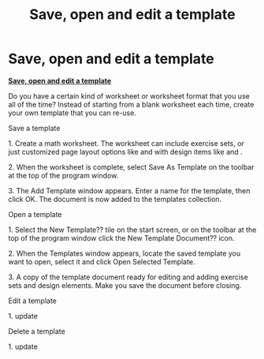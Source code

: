 ﻿---
title: Save, open and edit a template
category: getting-started
---

# Save, open and edit a template

**<u>Save, open and edit a template</u>**

Do you have a certain kind of worksheet or worksheet format that you use all of the time? Instead of starting from a blank worksheet each time, create your own template that you can re-use.

Save a template

1\. Create a math worksheet. The worksheet can include exercise sets, or just customized page layout options like and with design items like and .

2\. When the worksheet is complete, select Save As Template on the toolbar at the top of the program window.

3\. The Add Template window appears. Enter a name for the template, then click OK. The document is now added to the templates collection.

Open a template

1\. Select the New Template?? tile on the start screen, or on the toolbar at the top of the program window click the New Template Document?? icon.

2\. When the Templates window appears, locate the saved template you want to open, select it and click Open Selected Template.

3\. A copy of the template document ready for editing and adding exercise sets and design elements. Make you save the document before closing.

Edit a template

1\. update

Delete a template

1\. update
